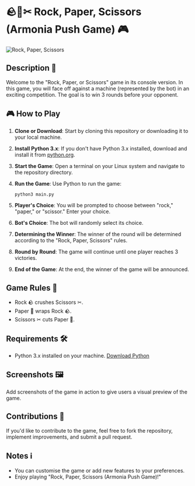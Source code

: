# 🪨📄✂ Rock, Paper, Scissors (Armonia Push Game) 🎮

![Rock, Paper, Scissors](https://miro.medium.com/v2/resize:fit:800/1*8du96SQUQ0NlWmWvVu20Zw.png)

## Description 📝
Welcome to the "Rock, Paper, or Scissors" game in its console version. In this game, you will face off against a machine (represented by the bot) in an exciting competition. The goal is to win 3 rounds before your opponent.

## 🎮 How to Play
1. **Clone or Download**: Start by cloning this repository or downloading it to your local machine.

2. **Install Python 3.x**: If you don't have Python 3.x installed, download and install it from [python.org](https://www.python.org/downloads/).

3. **Start the Game**: Open a terminal on your Linux system and navigate to the repository directory.

4. **Run the Game**: Use Python to run the game:
    ```bash
    python3 main.py
    ```

5. **Player's Choice**: You will be prompted to choose between "rock," "paper," or "scissor." Enter your choice.

6. **Bot's Choice**: The bot will randomly select its choice.

7. **Determining the Winner**: The winner of the round will be determined according to the "Rock, Paper, Scissors" rules.

8. **Round by Round**: The game will continue until one player reaches 3 victories.

9. **End of the Game**: At the end, the winner of the game will be announced.

## Game Rules 📜
- Rock 🪨 crushes Scissors ✂.
- Paper 📄 wraps Rock 🪨.
- Scissors ✂ cuts Paper 📄.

## Requirements 🛠️
- Python 3.x installed on your machine. [Download Python](https://www.python.org/downloads/)

## Screenshots 🖼️
Add screenshots of the game in action to give users a visual preview of the game.

## Contributions 🤝
If you'd like to contribute to the game, feel free to fork the repository, implement improvements, and submit a pull request.

## Notes ℹ️
- You can customise the game or add new features to your preferences.
- Enjoy playing "Rock, Paper, Scissors (Armonia Push Game)!"
